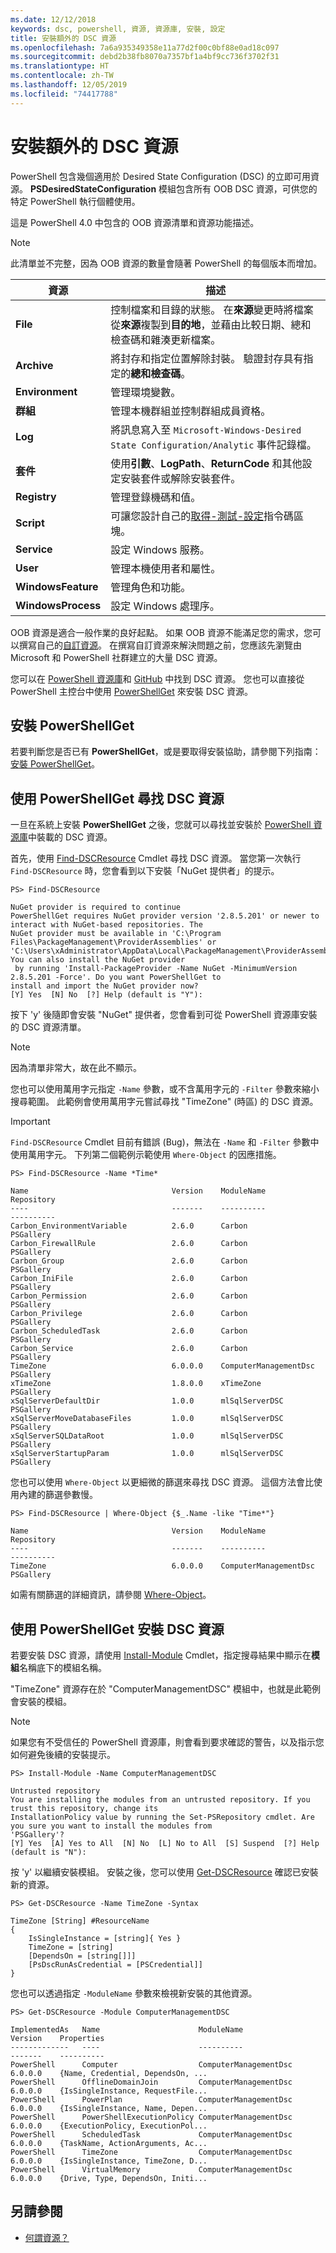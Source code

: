 ```yaml
---
ms.date: 12/12/2018
keywords: dsc, powershell, 資源, 資源庫, 安裝, 設定
title: 安裝額外的 DSC 資源
ms.openlocfilehash: 7a6a935349358e11a77d2f00c0bf88e0ad18c097
ms.sourcegitcommit: debd2b38fb8070a7357bf1a4bf9cc736f3702f31
ms.translationtype: HT
ms.contentlocale: zh-TW
ms.lasthandoff: 12/05/2019
ms.locfileid: "74417788"
---
```

# <a name="install-additional-dsc-resources"></a>安裝額外的 DSC 資源

PowerShell 包含幾個適用於 Desired State Configuration (DSC) 的立即可用資源。 **PSDesiredStateConfiguration** 模組包含所有 OOB DSC 資源，可供您的特定 PowerShell 執行個體使用。

這是 PowerShell 4.0 中包含的 OOB 資源清單和資源功能描述。

> [!NOTE]
> 此清單並不完整，因為 OOB 資源的數量會隨著 PowerShell 的每個版本而增加。

|資源  |描述  |
|---------|---------|
|**File**|控制檔案和目錄的狀態。 在**來源**變更時將檔案從**來源**複製到**目的地**，並藉由比較日期、總和檢查碼和雜湊更新檔案。|
|**Archive**|將封存和指定位置解除封裝。 驗證封存具有指定的**總和檢查碼**。|
|**Environment**|管理環境變數。|
|**群組**|管理本機群組並控制群組成員資格。|
|**Log**|將訊息寫入至 `Microsoft-Windows-Desired State Configuration/Analytic` 事件記錄檔。|
|**套件**|使用**引數**、**LogPath**、**ReturnCode** 和其他設定安裝套件或解除安裝套件。|
|**Registry**|管理登錄機碼和值。|
|**Script**|可讓您設計自己的[取得-測試-設定](../resources/get-test-set.md)指令碼區塊。|
|**Service**|設定 Windows 服務。|
|**User** |管理本機使用者和屬性。|
|**WindowsFeature**|管理角色和功能。|
|**WindowsProcess**|設定 Windows 處理序。|

OOB 資源是適合一般作業的良好起點。 如果 OOB 資源不能滿足您的需求，您可以撰寫自己的[自訂資源](../resources/authoringResource.md)。 在撰寫自訂資源來解決問題之前，您應該先瀏覽由 Microsoft 和 PowerShell 社群建立的大量 DSC 資源。

您可以在 [PowerShell 資源庫](https://www.powershellgallery.com/)和 [GitHub](https://github.com/) 中找到 DSC 資源。 您也可以直接從 PowerShell 主控台中使用 [PowerShellGet](/powershell/module/powershellget/) 來安裝 DSC 資源。

## <a name="installing-powershellget"></a>安裝 PowerShellGet

若要判斷您是否已有 **PowerShellGet**，或是要取得安裝協助，請參閱下列指南：[安裝 PowerShellGet](/powershell/scripting/gallery/installing-psget)。

## <a name="finding-dsc-resources-using-powershellget"></a>使用 PowerShellGet 尋找 DSC 資源

一旦在系統上安裝 **PowerShellGet** 之後，您就可以尋找並安裝於 [PowerShell 資源庫](https://www.powershellgallery.com/)中裝載的 DSC 資源。

首先，使用 [Find-DSCResource](/powershell/module/powershellget/find-dscresource) Cmdlet 尋找 DSC 資源。 當您第一次執行 `Find-DSCResource` 時，您會看到以下安裝「NuGet 提供者」的提示。

```
PS> Find-DSCResource

NuGet provider is required to continue
PowerShellGet requires NuGet provider version '2.8.5.201' or newer to interact with NuGet-based repositories. The
NuGet provider must be available in 'C:\Program Files\PackageManagement\ProviderAssemblies' or
'C:\Users\xAdministrator\AppData\Local\PackageManagement\ProviderAssemblies'. You can also install the NuGet provider
 by running 'Install-PackageProvider -Name NuGet -MinimumVersion 2.8.5.201 -Force'. Do you want PowerShellGet to
install and import the NuGet provider now?
[Y] Yes  [N] No  [?] Help (default is "Y"):
```

按下 'y' 後隨即會安裝 "NuGet" 提供者，您會看到可從 PowerShell 資源庫安裝的 DSC 資源清單。

> [!NOTE]
> 因為清單非常大，故在此不顯示。

您也可以使用萬用字元指定 `-Name` 參數，或不含萬用字元的 `-Filter` 參數來縮小搜尋範圍。 此範例會使用萬用字元嘗試尋找 "TimeZone" (時區) 的 DSC 資源。

> [!IMPORTANT]
> `Find-DSCResource` Cmdlet 目前有錯誤 (Bug)，無法在 `-Name` 和 `-Filter` 參數中使用萬用字元。 下列第二個範例示範使用 `Where-Object` 的因應措施。

```
PS> Find-DSCResource -Name *Time*

Name                                Version    ModuleName                          Repository
----                                -------    ----------                          ----------
Carbon_EnvironmentVariable          2.6.0      Carbon                              PSGallery
Carbon_FirewallRule                 2.6.0      Carbon                              PSGallery
Carbon_Group                        2.6.0      Carbon                              PSGallery
Carbon_IniFile                      2.6.0      Carbon                              PSGallery
Carbon_Permission                   2.6.0      Carbon                              PSGallery
Carbon_Privilege                    2.6.0      Carbon                              PSGallery
Carbon_ScheduledTask                2.6.0      Carbon                              PSGallery
Carbon_Service                      2.6.0      Carbon                              PSGallery
TimeZone                            6.0.0.0    ComputerManagementDsc               PSGallery
xTimeZone                           1.8.0.0    xTimeZone                           PSGallery
xSqlServerDefaultDir                1.0.0      mlSqlServerDSC                      PSGallery
xSqlServerMoveDatabaseFiles         1.0.0      mlSqlServerDSC                      PSGallery
xSqlServerSQLDataRoot               1.0.0      mlSqlServerDSC                      PSGallery
xSqlServerStartupParam              1.0.0      mlSqlServerDSC                      PSGallery
```

您也可以使用 `Where-Object` 以更細微的篩選來尋找 DSC 資源。 這個方法會比使用內建的篩選參數慢。

```
PS> Find-DSCResource | Where-Object {$_.Name -like "Time*"}

Name                                Version    ModuleName                          Repository
----                                -------    ----------                          ----------
TimeZone                            6.0.0.0    ComputerManagementDsc               PSGallery
```

如需有關篩選的詳細資訊，請參閱 [Where-Object](/powershell/module/microsoft.powershell.core/where-object)。

## <a name="installing-dsc-resources-using-powershellget"></a>使用 PowerShellGet 安裝 DSC 資源

若要安裝 DSC 資源，請使用 [Install-Module](/powershell/module/PowershellGet/Install-Module) Cmdlet，指定搜尋結果中顯示在**模組**名稱底下的模組名稱。

"TimeZone" 資源存在於 "ComputerManagementDSC" 模組中，也就是此範例會安裝的模組。

> [!NOTE]
> 如果您有不受信任的 PowerShell 資源庫，則會看到要求確認的警告，以及指示您如何避免後續的安裝提示。

```
PS> Install-Module -Name ComputerManagementDSC

Untrusted repository
You are installing the modules from an untrusted repository. If you trust this repository, change its
InstallationPolicy value by running the Set-PSRepository cmdlet. Are you sure you want to install the modules from
'PSGallery'?
[Y] Yes  [A] Yes to All  [N] No  [L] No to All  [S] Suspend  [?] Help (default is "N"):
```

按 'y' 以繼續安裝模組。 安裝之後，您可以使用 [Get-DSCResource](/powershell/module/PSDesiredStateConfiguration/Get-DscResource) 確認已安裝新的資源。

```
PS> Get-DSCResource -Name TimeZone -Syntax

TimeZone [String] #ResourceName
{
    IsSingleInstance = [string]{ Yes }
    TimeZone = [string]
    [DependsOn = [string[]]]
    [PsDscRunAsCredential = [PSCredential]]
}
```

您也可以透過指定 `-ModuleName` 參數來檢視新安裝的其他資源。

```
PS> Get-DSCResource -Module ComputerManagementDSC

ImplementedAs   Name                      ModuleName                     Version    Properties
-------------   ----                      ----------                     -------    ----------
PowerShell      Computer                  ComputerManagementDsc          6.0.0.0    {Name, Credential, DependsOn, ...
PowerShell      OfflineDomainJoin         ComputerManagementDsc          6.0.0.0    {IsSingleInstance, RequestFile...
PowerShell      PowerPlan                 ComputerManagementDsc          6.0.0.0    {IsSingleInstance, Name, Depen...
PowerShell      PowerShellExecutionPolicy ComputerManagementDsc          6.0.0.0    {ExecutionPolicy, ExecutionPol...
PowerShell      ScheduledTask             ComputerManagementDsc          6.0.0.0    {TaskName, ActionArguments, Ac...
PowerShell      TimeZone                  ComputerManagementDsc          6.0.0.0    {IsSingleInstance, TimeZone, D...
PowerShell      VirtualMemory             ComputerManagementDsc          6.0.0.0    {Drive, Type, DependsOn, Initi...
```

## <a name="see-also"></a>另請參閱

- [何謂資源？](../resources/resources.md)
